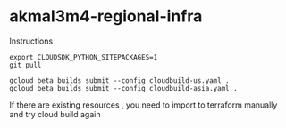 # akmal3m4-regional-infra

Instructions

```
export CLOUDSDK_PYTHON_SITEPACKAGES=1
git pull
```

```
gcloud beta builds submit --config cloudbuild-us.yaml .
gcloud beta builds submit --config cloudbuild-asia.yaml .

```

If there are existing resources , you need to import to terraform manually and try cloud build again